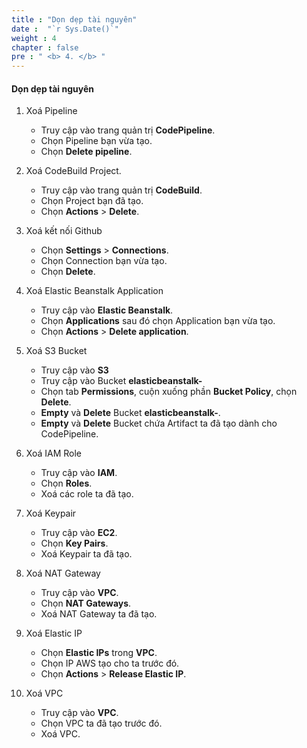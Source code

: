 ```yaml
---
title : "Dọn dẹp tài nguyên"
date :  "`r Sys.Date()`" 
weight : 4
chapter : false
pre : " <b> 4. </b> "
---
```

#### Dọn dẹp tài nguyên

1. Xoá Pipeline
   - Truy cập vào trang quản trị **CodePipeline**.
   - Chọn Pipeline bạn vừa tạo.
   - Chọn **Delete pipeline**.

2. Xoá CodeBuild Project.
   - Truy cập vào trang quản trị **CodeBuild**.
   - Chọn Project bạn đã tạo.
   - Chọn **Actions** > **Delete**.

3. Xoá kết nối Github
   - Chọn **Settings** > **Connections**.
   - Chọn Connection bạn vừa tạo.
   - Chọn **Delete**.

4. Xoá Elastic Beanstalk Application
   - Truy cập vào **Elastic Beanstalk**.
   - Chọn **Applications** sau đó chọn Application bạn vừa tạo.
   - Chọn **Actions** > **Delete application**.

5. Xoá S3 Bucket
   - Truy cập vào **S3**
   - Truy cập vào Bucket **elasticbeanstalk-**
   - Chọn tab **Permissions**, cuộn xuống phần **Bucket Policy**, chọn **Delete**.
   - **Empty** và **Delete** Bucket **elasticbeanstalk-**.
   - **Empty** và **Delete** Bucket chứa Artifact ta đã tạo dành cho CodePipeline.

6. Xoá IAM Role
   - Truy cập vào **IAM**.
   - Chọn **Roles**.
   - Xoá các role ta đã tạo.

7. Xoá Keypair
   - Truy cập vào **EC2**.
   - Chọn **Key Pairs**.
   - Xoá Keypair ta đã tạo.

8. Xoá NAT Gateway
   - Truy cập vào **VPC**.
   - Chọn **NAT Gateways**.
   - Xoá NAT Gateway ta đã tạo.

9. Xoá Elastic IP
   - Chọn **Elastic IPs** trong **VPC**.
   - Chọn IP AWS tạo cho ta trước đó.
   - Chọn **Actions** > **Release Elastic IP**.

10. Xoá VPC
    - Truy cập vào **VPC**.
    - Chọn VPC ta đã tạo trước đó.
    - Xoá VPC.